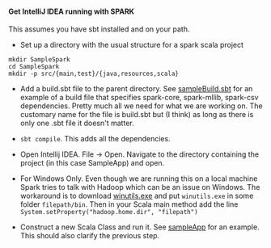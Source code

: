 #### Get IntelliJ IDEA running with SPARK

This assumes you have sbt installed and on your path.  

-  Set up a directory with the usual structure for a spark scala project
````
mkdir SampleSpark
cd SampleSpark
mkdir -p src/{main,test}/{java,resources,scala}
````
- Add a build.sbt file to the parent directory. See [sampleBuild.sbt](https://github.com/stevencarlislewalker/sparkLearn/blob/master/snippets/buildTools/sampleBuild.sbt) for an example of a build file that specifies spark-core, spark-mllib, spark-csv dependencies. Pretty much all we need for what we are working on. The customary name for the file is build.sbt but (I think) as long as there is only one .sbt file it doesn't matter.

- `sbt compile`. This adds all the dependencies. 

- Open Intellij IDEA. File -> Open. Navigate to the directory containing the project (in this case SampleApp) and open.

- For Windows Only. Even though we are running this on a local machine Spark tries to talk with Hadoop which can be an issue on Windows. The workaround is to download [winutils.exe](http://social.msdn.microsoft.com/Forums/windowsazure/en-US/28a57efb-082b-424b-8d9e-731b1fe135de/please-read-if-experiencing-job-failures?forum=hdinsight) and put `winutils.exe` in some folder `filepath/bin`. Then in your Scala main method add the line
```` System.setProperty("hadoop.home.dir", "filepath") ````

- Construct a new Scala Class and run it. See [sampleApp]() for an example. This should also clarify the previous step.